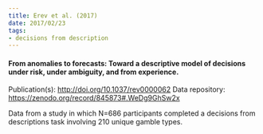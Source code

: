 ```yaml
---
title: Erev et al. (2017)
date: 2017/02/23
tags:
- decisions from description
---
```


#### From anomalies to forecasts: Toward a descriptive model of decisions under risk, under ambiguity, and from experience.

Publication(s): http://doi.org/10.1037/rev0000062
Data repository: https://zenodo.org/record/845873#.WeDg9GhSw2x

Data from a study in which N=686 participants completed a decisions from descriptions task involving 210 unique gamble types.
